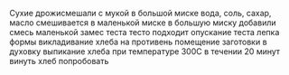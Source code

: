 Сухие дрожисмешали с мукой в большой миске
вода, соль, сахар, масло смешивается в маленькой миске
в большую миску добавили смесь маленькой
замес теста
тесто подходит
опускание теста
лепка формы
викладивание хлеба на противень
помещение заготовки в духовку
выпикание хлеба при температуре 300C в течении 20 минут
винуть хлеб
попробовать
